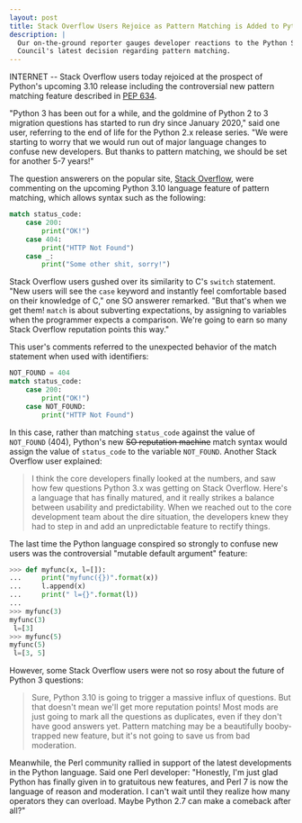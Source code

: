 ```yaml
---
layout: post
title: Stack Overflow Users Rejoice as Pattern Matching is Added to Python 3.10
description: |
  Our on-the-ground reporter gauges developer reactions to the Python Steering
  Council's latest decision regarding pattern matching.
---
```


INTERNET -- Stack Overflow users today rejoiced at the prospect of Python's
upcoming 3.10 release including the controversial new pattern matching feature
described in [PEP 634][].

"Python 3 has been out for a while, and the goldmine of Python 2 to 3 migration
questions has started to run dry since January 2020," said one user, referring
to the end of life for the Python 2.x release series. "We were starting to
worry that we would run out of major language changes to confuse new developers.
But thanks to pattern matching, we should be set for another 5-7 years!"

The question answerers on the popular site, [Stack Overflow][], were commenting
on the upcoming Python 3.10 language feature of pattern matching, which allows
syntax such as the following:

```python
match status_code:
    case 200:
        print("OK!")
    case 404:
        print("HTTP Not Found")
    case _:
        print("Some other shit, sorry!")
```

Stack Overflow users gushed over its similarity to C's `switch` statement. "New
users will see the `case` keyword and instantly feel comfortable based on their
knowledge of C," one SO answerer remarked. "But that's when we get them! `match`
is about subverting expectations, by assigning to variables when the programmer
expects a comparison. We're going to earn so many Stack Overflow reputation
points this way."

This user's comments referred to the unexpected behavior of the match statement
when used with identifiers:

```python
NOT_FOUND = 404
match status_code:
    case 200:
        print("OK!")
    case NOT_FOUND:
        print("HTTP Not Found")
```

In this case, rather than matching `status_code` against the value of
`NOT_FOUND` (404), Python's new ~~SO reputation machine~~ match syntax would
assign the value of `status_code` to the variable `NOT_FOUND`. Another Stack
Overflow user explained:

> I think the core developers finally looked at the numbers, and saw how few
> questions Python 3.x was getting on Stack Overflow. Here's a language that has
> finally matured, and it really strikes a balance between usability and
> predictability. When we reached out to the core development team about the
> dire situation, the developers knew they had to step in and add an
> unpredictable feature to rectify things.

The last time the Python language conspired so strongly to confuse new users was
the controversial "mutable default argument" feature:

```python
>>> def myfunc(x, l=[]):
...     print("myfunc({})".format(x))
...     l.append(x)
...     print(" l={}".format(l))
...
>>> myfunc(3)
myfunc(3)
 l=[3]
>>> myfunc(5)
myfunc(5)
 l=[3, 5]
```

However, some Stack Overflow users were not so rosy about the future of Python 3
questions:

> Sure, Python 3.10 is going to trigger a massive influx of questions. But that
> doesn't mean we'll get more reputation points! Most mods are just going to
> mark all the questions as duplicates, even if they don't have good answers
> yet. Pattern matching may be a beautifully booby-trapped new feature, but it's
> not going to save us from bad moderation.

Meanwhile, the Perl community rallied in support of the latest developments in
the Python language. Said one Perl developer: "Honestly, I'm just glad Python
has finally given in to gratuitous new features, and Perl 7 is now the language
of reason and moderation. I can't wait until they realize how many operators
they can overload.  Maybe Python 2.7 can make a comeback after all?"

[PEP 634]: https://www.python.org/dev/peps/pep-0634/
[Stack Overflow]: https://www.stackoverflow.com
